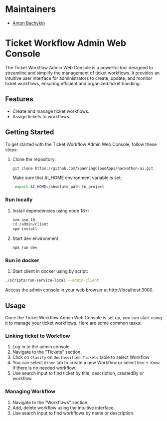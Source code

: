 # Maintainers

- [Anton Bachykin](https://github.com/DenyingTheTruth)

# Ticket Workflow Admin Web Console

The Ticket Workflow Admin Web Console is a powerful tool designed to streamline and simplify the management of ticket workflows.
It provides an intuitive user interface for administrators to create, update, and monitor ticket workflows, ensuring efficient and organized ticket handling.

## Features

- Create and manage ticket workflows.
- Assign tickets to workflows.

## Getting Started

To get started with the Ticket Workflow Admin Web Console, follow these steps:

1. Clone the repository:

   ```bash
   git clone https://github.com/SpanningCloudApps/hackathon-ai.git
   ```

   Make sure that AI_HOME environment variable is set;
   ```bash
    export AI_HOME=/absolute_path_to_project
   ```

### Run locally

1. Install dependencies using node 18+:
    ```bash
    nvm use 18
    cd /admin/client
    npm install
    ```
2. Start dev environment
   ```bash
   npm run dev
   ```

### Run in docker

1. Start client in docker using by script:
  ```bash
  ./scripts/run-service-local --admin-client
  ```

Access the admin console in your web browser at http://localhost:3000.

## Usage

Once the Ticket Workflow Admin Web Console is set up, you can start using it to manage your ticket workflows. Here are some common tasks:

### Linking ticket to Workflow

1. Log in to the admin console.
2. Navigate to the "Tickets" section.
3. Click on `Clasify` on `Unclassified Tickets` table to select Workflow
4. You can select `Other` tab to create a new Workflow or select `Don't Know` if there is no needed workflow.
5. Use search input to find ticket by title, description, createdBy or workflow.

### Managing Workflow

1. Navigate to the "Workflows" section.
2. Add, delete workflow using the intuitive interface.
3. Use search input to find workflows by name or description.

